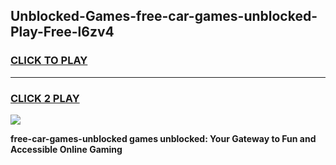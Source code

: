 
## Unblocked-Games-free-car-games-unblocked-Play-Free-l6zv4
<h3>
<a href="https://premium76.site?title=free-car-games-unblocked&ref=18A1">CLICK TO PLAY</a></h3>
<hr>

<h3>
<a href="https://premium76.site?title=free-car-games-unblocked&ref=18A1">CLICK 2 PLAY</a>
  
</h3>

<a href="https://premium76.site?title=free-car-games-unblocked&ref=18A1"><img src="https://clearcache.store/games.png"></a>


**free-car-games-unblocked games unblocked: Your Gateway to Fun and Accessible Online Gaming**
